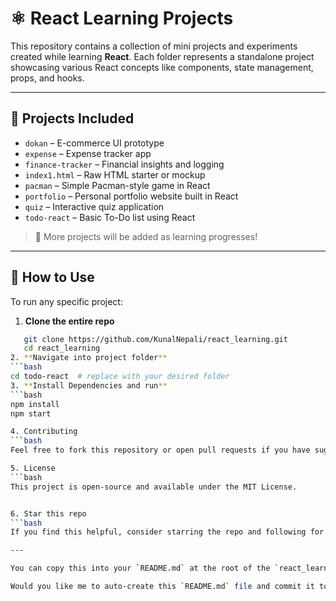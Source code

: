 # ⚛️ React Learning Projects

This repository contains a collection of mini projects and experiments created while learning **React**. Each folder represents a standalone project showcasing various React concepts like components, state management, props, and hooks.

---

## 📁 Projects Included

- `dokan` – E-commerce UI prototype
- `expense` – Expense tracker app
- `finance-tracker` – Financial insights and logging
- `index1.html` – Raw HTML starter or mockup
- `pacman` – Simple Pacman-style game in React
- `portfolio` – Personal portfolio website built in React
- `quiz` – Interactive quiz application
- `todo-react` – Basic To-Do list using React

> 🚧 More projects will be added as learning progresses!

---

## 🚀 How to Use

To run any specific project:

1. **Clone the entire repo** 
```bash
   git clone https://github.com/KunalNepali/react_learning.git
   cd react_learning
2. **Navigate into project folder**
```bash
cd todo-react  # replace with your desired folder
3. **Install Dependencies and run**
```bash
npm install
npm start

4. Contributing
```bash
Feel free to fork this repository or open pull requests if you have suggestions or improvements.

5. License
```bash
This project is open-source and available under the MIT License.


6. Star this repo
```bash
If you find this helpful, consider starring the repo and following for more updates!

---

You can copy this into your `README.md` at the root of the `react_learning` repository.

Would you like me to auto-create this `README.md` file and commit it to your repo for you?

